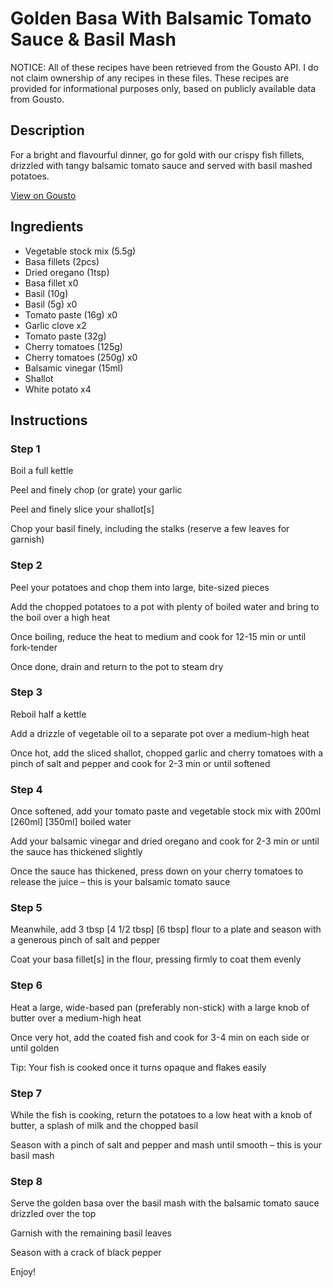 # Golden Basa With Balsamic  Tomato Sauce & Basil Mash

NOTICE: All of these recipes have been retrieved from the Gousto API. I do not claim ownership of any recipes in these files. These recipes are provided for informational purposes only, based on publicly available data from Gousto.

## Description

For a bright and flavourful dinner, go for gold with our crispy fish fillets, drizzled with tangy balsamic tomato sauce and served with basil mashed potatoes.

[View on Gousto](https://www.gousto.co.uk/recipes/cookbook/golden-fish-with-tangy-tomato-caper-sauce-basil-mash)

## Ingredients

- Vegetable stock mix (5.5g)
- Basa fillets (2pcs)
- Dried oregano (1tsp)
- Basa fillet x0
- Basil (10g)
- Basil (5g) x0
- Tomato paste (16g) x0
- Garlic clove x2
- Tomato paste (32g)
- Cherry tomatoes (125g)
- Cherry tomatoes (250g) x0
- Balsamic vinegar (15ml)
- Shallot
- White potato x4

## Instructions


### Step 1

Boil a full kettle

Peel and finely chop (or grate) your garlic

Peel and finely slice your shallot[s]

Chop your basil finely, including the stalks (reserve a few leaves for garnish)


### Step 2

Peel your potatoes and chop them into large, bite-sized pieces

Add the chopped potatoes to a pot with plenty of boiled water and bring to the boil over a high heat

Once boiling, reduce the heat to medium and cook for 12-15 min or until fork-tender

Once done, drain and return to the pot to steam dry


### Step 3

Reboil half a kettle

Add a drizzle of vegetable oil to a separate pot over a medium-high heat

Once hot, add the sliced shallot, chopped garlic and cherry tomatoes with a pinch of salt and pepper and cook for 2-3 min or until softened


### Step 4

Once softened, add your tomato paste and vegetable stock mix with 200ml <span class="text-purple">[260ml]</span> <span class="text-danger">[350ml]</span> boiled water

Add your balsamic vinegar and dried oregano and cook for 2-3 min or until the sauce has thickened slightly

Once the sauce has thickened, press down on your cherry tomatoes to release the juice – this is your balsamic tomato sauce


### Step 5

Meanwhile, add 3 tbsp <span class="text-purple">[4 1/2 tbsp]</span> <span class="text-danger">[6 tbsp] </span>flour to a plate and season with a generous pinch of salt and pepper

Coat your basa fillet[s] in the flour, pressing firmly to coat them evenly


### Step 6

Heat a large, wide-based pan (preferably non-stick) with a large knob of butter over a medium-high heat

Once very hot, add the coated fish and cook for 3-4 min on each side or until golden

Tip: Your fish is cooked once it turns opaque and flakes easily


### Step 7

While the fish is cooking, return the potatoes to a low heat with a knob of butter, a splash of milk and the chopped basil

Season with a pinch of salt and pepper and mash until smooth – this is your basil mash

### Step 8

Serve the golden basa over the basil mash with the balsamic tomato sauce drizzled over the top

Garnish with the remaining basil leaves

Season with a crack of black pepper

Enjoy!

